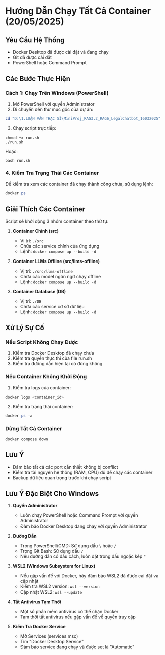 # Hướng Dẫn Chạy Tất Cả Container (20/05/2025)

## Yêu Cầu Hệ Thống
- Docker Desktop đã được cài đặt và đang chạy
- Git đã được cài đặt
- PowerShell hoặc Command Prompt

## Các Bước Thực Hiện

### Cách 1: Chạy Trên Windows (PowerShell)
1. Mở PowerShell với quyền Administrator
2. Di chuyển đến thư mục gốc của dự án:
```powershell
cd "D:\1.LUẬN VĂN THẠC SĨ\MiniProj_RAG3.2_RAG6_LegalChatbot_16032025"
```
3. Chạy script trực tiếp:
```linux
chmod +x run.sh
./run.sh
```
Hoặc:
```window
bash run.sh
```


### 4. Kiểm Tra Trạng Thái Các Container
Để kiểm tra xem các container đã chạy thành công chưa, sử dụng lệnh:
```powershell
docker ps
```

## Giải Thích Các Container

Script sẽ khởi động 3 nhóm container theo thứ tự:

1. **Container Chính (src)**
   - Vị trí: `./src`
   - Chứa các service chính của ứng dụng
   - Lệnh: `docker compose up --build -d`

2. **Container LLMs Offline (src/llms-offline)**
   - Vị trí: `./src/llms-offline`
   - Chứa các model ngôn ngữ chạy offline
   - Lệnh: `docker compose up --build -d`

3. **Container Database (DB)**
   - Vị trí: `./DB`
   - Chứa các service cơ sở dữ liệu
   - Lệnh: `docker compose up --build -d`

## Xử Lý Sự Cố

### Nếu Script Không Chạy Được
1. Kiểm tra Docker Desktop đã chạy chưa
2. Kiểm tra quyền thực thi của file run.sh
3. Kiểm tra đường dẫn hiện tại có đúng không

### Nếu Container Không Khởi Động
1. Kiểm tra logs của container:
```powershell
docker logs <container_id>
```
2. Kiểm tra trạng thái container:
```powershell
docker ps -a
```

### Dừng Tất Cả Container
```powershell
docker compose down
```

## Lưu Ý
- Đảm bảo tất cả các port cần thiết không bị conflict
- Kiểm tra tài nguyên hệ thống (RAM, CPU) đủ để chạy các container
- Backup dữ liệu quan trọng trước khi chạy script

## Lưu Ý Đặc Biệt Cho Windows
1. **Quyền Administrator**
   - Luôn chạy PowerShell hoặc Command Prompt với quyền Administrator
   - Đảm bảo Docker Desktop đang chạy với quyền Administrator

2. **Đường Dẫn**
   - Trong PowerShell/CMD: Sử dụng dấu `\` hoặc `/`
   - Trong Git Bash: Sử dụng dấu `/`
   - Nếu đường dẫn có dấu cách, luôn đặt trong dấu ngoặc kép `"`

3. **WSL2 (Windows Subsystem for Linux)**
   - Nếu gặp vấn đề với Docker, hãy đảm bảo WSL2 đã được cài đặt và cập nhật
   - Kiểm tra WSL2 version: `wsl --version`
   - Cập nhật WSL2: `wsl --update`

4. **Tắt Antivirus Tạm Thời**
   - Một số phần mềm antivirus có thể chặn Docker
   - Tạm thời tắt antivirus nếu gặp vấn đề về quyền truy cập

5. **Kiểm Tra Docker Service**
   - Mở Services (services.msc)
   - Tìm "Docker Desktop Service"
   - Đảm bảo service đang chạy và được set là "Automatic"
